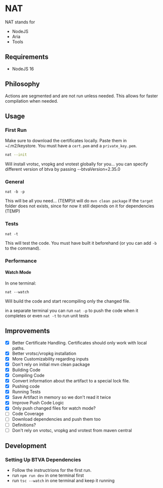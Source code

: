 # NAT

NAT stands for 
- NodeJS
- Aria
- Tools

## Requirements

- NodeJS 16

## Philosophy

Actions are segmented and are not run unless needed. This allows for faster compilation when needed.

## Usage

### First Run

Make sure to download the certificates locally. Paste them in ~/.m2/keystore. You must have a `cert.pem` and a `private_key.pem`.

```bash
nat --init
```
Will install vrotsc, vropkg and vrotest globally for you... you can specify different version of btva by passing --btvaVersion=2.35.0

### General

```
nat -b -p
```
This will be all you need...
(TEMP)it will do `mvn clean package` if the `target` folder does not exists, since for now it still depends on it for dependencies (TEMP)

### Tests

```
nat -t
```
This will test the code. You must have built it beforehand (or you can add `-b` to the command).

### Performance

#### Watch Mode

In one terminal:
```
nat --watch
```
Will build the code and start recompiling only the changed file.

in a separate terminal you can run `nat -p` to push the code when it completes or even `nat -t` to run unit tests

## Improvements

- [x] Better Certificate Handling. Certificates should only work with local paths.
- [x] Better vrotsc/vropkg installation
- [x] More Customizability regarding inputs
- [x] Don't rely on initial mvn clean package
- [x] Building Code
- [x] Compiling Code
- [x] Convert information about the artifact to a special lock file.
- [x] Pushing code
- [x] Running Tests
- [x] Save Artifact in memory so we don't read it twice
- [x] Improve Push Code Logic
- [x] Only push changed files for watch mode?
- [ ] Code Coverage
- [ ] Download dependencies and push them too
- [ ] Definitions? 
- [ ] Don't rely on vrotsc, vropkg and vrotest from maven central

## Development

### Setting Up BTVA Dependencies

- Follow the instructrions for the first run.
- run `npm run dev` in one terminal first
- run `tsc --watch` in one terminal and keep it running

